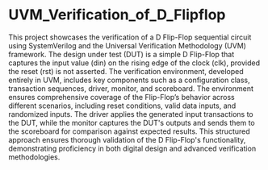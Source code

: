 # UVM_Verification_of_D_Flipflop
This project showcases the verification of a D Flip-Flop sequential circuit using SystemVerilog and the Universal Verification Methodology (UVM) framework. The design under test (DUT) is a simple D Flip-Flop that captures the input value (din) on the rising edge of the clock (clk), provided the reset (rst) is not asserted. The verification environment, developed entirely in UVM, includes key components such as a configuration class, transaction sequences, driver, monitor, and scoreboard. The environment ensures comprehensive coverage of the Flip-Flop’s behavior across different scenarios, including reset conditions, valid data inputs, and randomized inputs. The driver applies the generated input transactions to the DUT, while the monitor captures the DUT's outputs and sends them to the scoreboard for comparison against expected results. This structured approach ensures thorough validation of the D Flip-Flop's functionality, demonstrating proficiency in both digital design and advanced verification methodologies.
